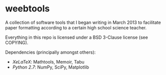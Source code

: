weebtools
=========
A collection of software tools that I began writing in March 2013 to facilitate paper formatting according to a certain high school science teacher.

Everything in this repo is licensed under a BSD 3-Clause license (see COPYING).

Dependencies (principally amongst others):
* _XeLaTeX_: Mathtools, Memoir, Tabu
* _Python 2.7_: NumPy, SciPy, Matplotlib
